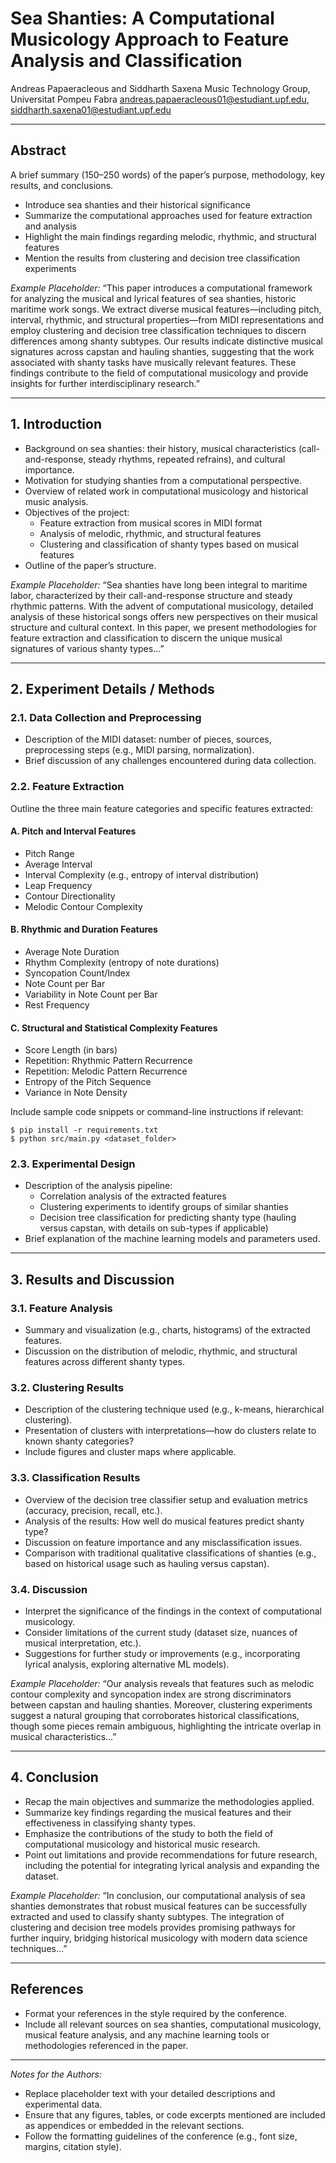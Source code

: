 
# Sea Shanties: A Computational Musicology Approach to Feature Analysis and Classification

Andreas Papaeracleous and Siddharth Saxena
Music Technology Group, Universitat Pompeu Fabra
andreas.papaeracleous01@estudiant.upf.edu, siddharth.saxena01@estudiant.upf.edu

---

## Abstract

A brief summary (150–250 words) of the paper’s purpose, methodology, key results, and conclusions.
- Introduce sea shanties and their historical significance
- Summarize the computational approaches used for feature extraction and analysis
- Highlight the main findings regarding melodic, rhythmic, and structural features
- Mention the results from clustering and decision tree classification experiments

*Example Placeholder:*
“This paper introduces a computational framework for analyzing the musical and lyrical features of sea shanties, historic maritime work songs. We extract diverse musical features—including pitch, interval, rhythmic, and structural properties—from MIDI representations and employ clustering and decision tree classification techniques to discern differences among shanty subtypes. Our results indicate distinctive musical signatures across capstan and hauling shanties, suggesting that the work associated with shanty tasks have musically relevant features. These findings contribute to the field of computational musicology and provide insights for further interdisciplinary research.”

---

## 1. Introduction

- Background on sea shanties: their history, musical characteristics (call-and-response, steady rhythms, repeated refrains), and cultural importance.
- Motivation for studying shanties from a computational perspective.
- Overview of related work in computational musicology and historical music analysis.
- Objectives of the project:
  - Feature extraction from musical scores in MIDI format
  - Analysis of melodic, rhythmic, and structural features
  - Clustering and classification of shanty types based on musical features
- Outline of the paper’s structure.

*Example Placeholder:*
“Sea shanties have long been integral to maritime labor, characterized by their call-and-response structure and steady rhythmic patterns. With the advent of computational musicology, detailed analysis of these historical songs offers new perspectives on their musical structure and cultural context. In this paper, we present methodologies for feature extraction and classification to discern the unique musical signatures of various shanty types…”

---

## 2. Experiment Details / Methods

### 2.1. Data Collection and Preprocessing
- Description of the MIDI dataset: number of pieces, sources, preprocessing steps (e.g., MIDI parsing, normalization).
- Brief discussion of any challenges encountered during data collection.

### 2.2. Feature Extraction
Outline the three main feature categories and specific features extracted:

#### A. Pitch and Interval Features
- Pitch Range
- Average Interval
- Interval Complexity (e.g., entropy of interval distribution)
- Leap Frequency
- Contour Directionality
- Melodic Contour Complexity

#### B. Rhythmic and Duration Features
- Average Note Duration
- Rhythm Complexity (entropy of note durations)
- Syncopation Count/Index
- Note Count per Bar
- Variability in Note Count per Bar
- Rest Frequency

#### C. Structural and Statistical Complexity Features
- Score Length (in bars)
- Repetition: Rhythmic Pattern Recurrence
- Repetition: Melodic Pattern Recurrence
- Entropy of the Pitch Sequence
- Variance in Note Density

Include sample code snippets or command-line instructions if relevant:
```
$ pip install -r requirements.txt
$ python src/main.py <dataset_folder>
```

### 2.3. Experimental Design
- Description of the analysis pipeline:
  - Correlation analysis of the extracted features
  - Clustering experiments to identify groups of similar shanties
  - Decision tree classification for predicting shanty type (hauling versus capstan, with details on sub-types if applicable)
- Brief explanation of the machine learning models and parameters used.

---

## 3. Results and Discussion

### 3.1. Feature Analysis
- Summary and visualization (e.g., charts, histograms) of the extracted features.
- Discussion on the distribution of melodic, rhythmic, and structural features across different shanty types.

### 3.2. Clustering Results
- Description of the clustering technique used (e.g., k-means, hierarchical clustering).
- Presentation of clusters with interpretations—how do clusters relate to known shanty categories?
- Include figures and cluster maps where applicable.

### 3.3. Classification Results
- Overview of the decision tree classifier setup and evaluation metrics (accuracy, precision, recall, etc.).
- Analysis of the results: How well do musical features predict shanty type?
- Discussion on feature importance and any misclassification issues.
- Comparison with traditional qualitative classifications of shanties (e.g., based on historical usage such as hauling versus capstan).

### 3.4. Discussion
- Interpret the significance of the findings in the context of computational musicology.
- Consider limitations of the current study (dataset size, nuances of musical interpretation, etc.).
- Suggestions for further study or improvements (e.g., incorporating lyrical analysis, exploring alternative ML models).

*Example Placeholder:*
“Our analysis reveals that features such as melodic contour complexity and syncopation index are strong discriminators between capstan and hauling shanties. Moreover, clustering experiments suggest a natural grouping that corroborates historical classifications, though some pieces remain ambiguous, highlighting the intricate overlap in musical characteristics…”

---

## 4. Conclusion

- Recap the main objectives and summarize the methodologies applied.
- Summarize key findings regarding the musical features and their effectiveness in classifying shanty types.
- Emphasize the contributions of the study to both the field of computational musicology and historical music research.
- Point out limitations and provide recommendations for future research, including the potential for integrating lyrical analysis and expanding the dataset.

*Example Placeholder:*
“In conclusion, our computational analysis of sea shanties demonstrates that robust musical features can be successfully extracted and used to classify shanty subtypes. The integration of clustering and decision tree models provides promising pathways for further inquiry, bridging historical musicology with modern data science techniques…”

---

## References

- Format your references in the style required by the conference.
- Include all relevant sources on sea shanties, computational musicology, musical feature analysis, and any machine learning tools or methodologies referenced in the paper.

---

*Notes for the Authors:*
- Replace placeholder text with your detailed descriptions and experimental data.
- Ensure that any figures, tables, or code excerpts mentioned are included as appendices or embedded in the relevant sections.
- Follow the formatting guidelines of the conference (e.g., font size, margins, citation style).
